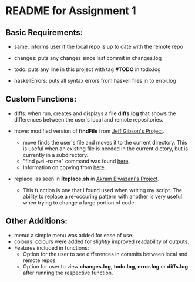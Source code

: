 # README for Assignment 1

## Basic Requirements:

- same: informs user if the local repo is up to date with the remote repo

- changes: puts any changes since last commit in changes.log

- todo: puts any line in this project with tag **#TODO** in todo.log

- haskellErrors: puts all syntax errors from haskell files in to error.log

## Custom Functions:

   - diffs: when run, creates and displays a file **diffs.log** that shows the differences between the user's local and remote repositories.

   - move: modified version of **findFile** from [Jeff Gibson's Project](https://github.com/gibsoj12/CS1XA3/blob/master/ProjectAnalyze.sh/). 
     - move finds the user's file and moves it to the current directory. This is useful when an existing file is needed in the current dictory, but is currently in          a subdirectory.
     - "find `pwd` -name" command was found [here](https://stackoverflow.com/questions/246215/how-can-i-list-files-with-their-absolute-path-in-linux).
     - Information on copying from [here](https://askubuntu.com/questions/835657/copy-file-to-current-directory).
   - replace: as seen in **Replace.sh** in [Akram Elwazani's Project](https://github.com/elwazana/CS1XA3/blob/master/Assign1/Replace.sh).
     - This function is one that I found used when writing my script. The ability to replace a re-occuring pattern with another is very useful when trying to change a       large portion of code. 

## Other Additions:
   - menu: a simple menu was added for ease of use.
   - colours: colours were added for *slightly* improved readability of outputs.
   - Features included in functions:
      - Option for the user to see differences in commits between local and remote repos.
      - Option for user to view **changes.log**, **todo.log**, **error.log** or **diffs.log** after running the respective function.

